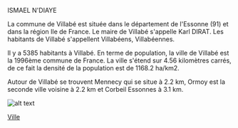 ISMAEL N'DIAYE

La commune de Villabé est située dans le département de l'Essonne (91) et dans la région Ile de France. 
Le maire de Villabé s'appelle Karl DIRAT. Les habitants de Villabé s'appellent Villabéens, Villabéennes.

Il y a 5385 habitants à Villabé. En terme de population, la ville de Villabé est la 1996ème commune de France.
La ville s'étend sur 4.56 kilomètres carrés, de ce fait la densité de la population est de 1168.2 ha/km2.

Autour de Villabé se trouvent Mennecy qui se situe à 2.2 km, Ormoy est la seconde ville voisine à 2.2 km et Corbeil Essonnes à 3.1 km.


![alt text](https://upload.wikimedia.org/wikipedia/commons/thumb/6/68/Villabé_-_IMG_5010.jpg/1280px-Villabé_-_IMG_5010.jpg)



[Ville](https://github.com/indiaye18/TP2_Lab/blob/main/jeu-heros-Labyrinthe-Tour-Monde/Lviv.md)







 
